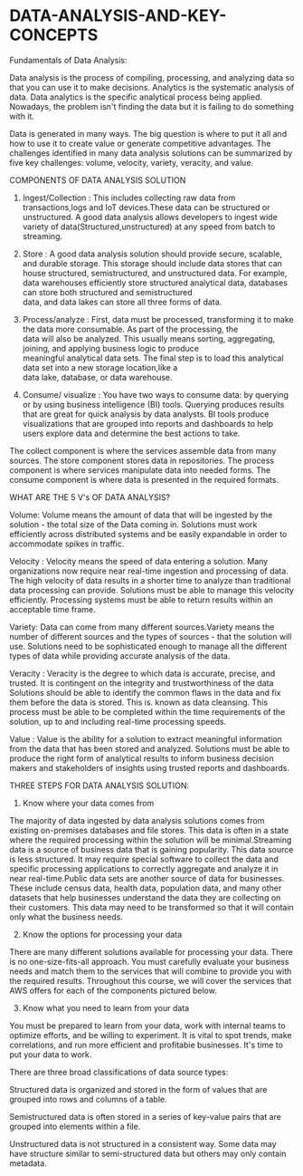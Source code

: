# DATA-ANALYSIS-AND-KEY-CONCEPTS

Fundamentals of Data Analysis:

Data analysis is the process of compiling, processing, and analyzing data so that you can use it to make decisions.
Analytics is the systematic analysis of data. Data analytics is the specific analytical process being applied.
Nowadays, the problem isn't finding the data but it is failing to do something with it.

Data is generated in many ways. The big question is where to put it all and how to use it to create value or generate competitive advantages. The challenges identified in many data analysis solutions can be summarized by five key challenges: volume, velocity, variety, veracity, and value.

COMPONENTS OF DATA ANALYSIS SOLUTION

1. Ingest/Collection : This includes collecting raw data from transactions,logs and IoT devices.These data can be structured or unstructured.
                       A good data analysis allows developers to ingest wide variety of data(Structured,unstructured) at any speed from batch
                       to streaming.

2. Store : A good data analysis solution should provide secure, scalable, and durable storage. This storage should include data stores 
           that can house structured, semistructured, and unstructured data.
           For example, data warehouses efficiently store structured analytical data, databases can store both structured and semistructured           
           data, and data lakes can store all three forms of data.
           
3. Process/analyze : First, data must be processed, transforming it to make the data more consumable. As part of the processing, the     
                     data will also be analyzed. This usually means sorting, aggregating, joining, and applying business logic to produce  
                     meaningful analytical data sets. The final step is to load this analytical data set into a new storage location,like a  
                     data lake, database, or data warehouse.
                     
4. Consume/ visualize : You have two ways to consume data: by querying or by using business intelligence (BI) tools. Querying produces results  
                        that are great for quick analysis by data analysts. Bl tools produce visualizations that are grouped into reports and
                        dashboards to help users explore data and determine the best actions to take.                     

The collect component is where the services assemble data from many sources.
The store component stores data in repositories.
The process component is where services manipulate data into needed forms.
The consume component is where data is presented in the required formats.


WHAT ARE THE 5 V's OF DATA ANALYSIS?

Volume: 
Volume means the amount of data that will be ingested by the solution - the total size of the Data coming in. Solutions must work efficiently across distributed systems and be easily expandable in order to accommodate spikes in traffic.

Velocity : 
Velocity means the speed of data entering a solution. Many organizations now require near real-time ingestion and processing of data.
The high velocity of data results in a shorter time to analyze than traditional data processing can provide.
Solutions must be able to manage this velocity efficiently. Processing systems must be able to return results within an acceptable time frame.

Variety:
Data can come from many different sources.Variety means the number of different sources and the types of sources -
that the solution will use.
Solutions need to be sophisticated enough to manage all the different types of data while providing accurate analysis of the data.

Veracity : 
Veracity is the degree to which data is accurate, precise, and trusted. It is contingent on the integrity and trustworthiness of the data
Solutions should be able to identify the common flaws in the data and fix them before the data is stored. This is. known as data cleansing. This process must be able to be completed within the time requirements of the solution, up to and including real-time processing speeds.

Value :
Value is the ability for a solution to extract meaningful information from the data that has been stored and analyzed. Solutions must be
able to produce the right form of analytical results to inform business decision makers and stakeholders of insights using trusted reports and
dashboards.



THREE STEPS FOR DATA ANALYSIS SOLUTION:

1. Know where your data comes from

The majority of data ingested by data analysis solutions comes from existing on-premises databases and file stores. This data is often in a state where the required processing within the solution will be minimal.Streaming data is a source of business data that is gaining popularity. This data source is less structured. It may require special software to collect the data and specific processing applications to correctly aggregate and analyze it in near real-time.Public data sets are another source of data for businesses. These include census data, health data, population data, and many other datasets that help businesses understand the data they are collecting on their customers. This data may need to
be transformed so that it will contain only what the business needs.

2. Know the options for processing your data

There are many different solutions available for processing your data. There is no one-size-fits-all approach. You must carefully evaluate your business needs and match them to the services that will combine to provide you with the required results.
Throughout this course, we will cover the services that AWS offers for each of the components pictured below.

3. Know what you need to learn from your data

You must be prepared to learn from your data, work with internal teams to optimize efforts, and be willing to experiment.
It is vital to spot trends, make correlations, and run more efficient and profitabie businesses. It's time to put your data to work.


There are three broad classifications of data source types:

Structured data is organized and stored in the form of values that are grouped into rows and columns of a table.

Semistructured data is often stored in a series of key-value pairs that are grouped into elements within a file.

Unstructured data is not structured in a consistent way. Some data may have structure similar to semi-structured data but others may only contain metadata.
